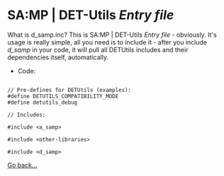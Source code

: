 # SA:MP | DET-Utils *Entry file*

What is d_samp.inc? This is SA:MP | DET-Utils *Entry file* - obviously. It's usage is really simple, all you need is to include it - after you include *d_samp* in your code, it will pull all DETUtils includes and their dependencies itself, automatically.

- Code:

```pawn

// Pre-defines for DETUtils (examples):
#define DETUTILS_COMPATIBILITY_MODE
#define detutils_debug

// Includes:

#include <a_samp>

#include <other-libraries>

#include <d_samp>

```

[Go back...](README.md)
